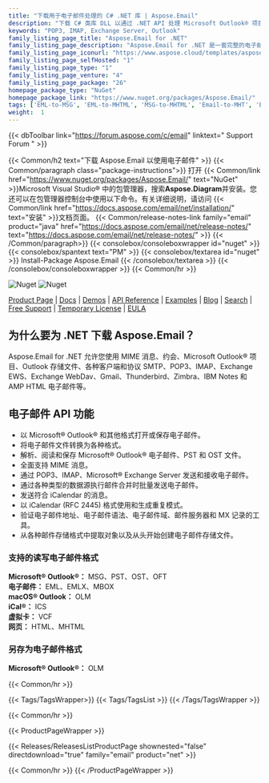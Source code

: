 ```yaml
---
title: "下载用于电子邮件处理的 C# .NET 库 | Aspose.Email"
description: "下载 C# 类库 DLL 以通过 .NET API 处理 Microsoft Outlook® 项目、存储文件、SMTP、POP3、IMAP、Exchange EWS、WebDav、Gmail、AMP HTML 电子邮件。"
keywords: "POP3, IMAP, Exchange Server, Outlook"
family_listing_page_title: "Aspose.Email for .NET"
family_listing_page_description: "Aspose.Email for .NET 是一套完整的电子邮件处理 API，可与 .NET Framework、.NET Core 和 Xamarin 平台一起使用，使您能够构建跨平台应用程序，能够创建、操作、转换和传输电子邮件，而无需使用 Microsoft Outlook。"
family_listing_page_iconurl: "https://www.aspose.cloud/templates/aspose/App_Themes/V3/images/email/272x272/aspose_email-for-net-min.png"
family_listing_page_selfHosted: "1"
family_listing_page_type: "1"
family_listing_page_venture: "4"
family_listing_page_package: "26"
homepage_package_type: "NuGet"
homepage_package_link: "https://www.nuget.org/packages/Aspose.Email/"
tags: ['EML-to-MSG', 'EML-to-MHTML', 'MSG-to-MHTML', 'Email-to-MHT', 'Email-toEML', 'Email-to-HTML', 'Email-to-OFT']
weight:  1
---
```


{{< dbToolbar link="https://forum.aspose.com/c/email" linktext=" Support Forum " >}}

{{< Common/h2 text="下载 Aspose.Email 以使用电子邮件"  >}}
{{< Common/paragraph class="package-instructions">}}
打开
{{< Common/link href="https://www.nuget.org/packages/Aspose.Email/" text="NuGet"  >}}Microsoft Visual Studio® 中的包管理器，搜索<b>Aspose.Diagram</b>并安装。您还可以在包管理器控制台中使用以下命令。有关详细说明，请访问
{{< Common/link href="https://docs.aspose.com/email/net/installation/" text="安装"  >}}文档页面。
{{< Common/release-notes-link family="email" product="java" href="https://docs.aspose.com/email/net/release-notes/" text="https://docs.aspose.com/email/net/release-notes/"  >}}
{{< /Common/paragraph>}}
{{< consolebox/consoleboxwrapper id="nuget" >}}
       {{< consolebox/spantext text="PM" >}}
       {{< consolebox/textarea id="nuget" >}} Install-Package Aspose.Email {{< /consolebox/textarea >}}
{{< /consolebox/consoleboxwrapper >}}
{{< Common/hr >}}

![Nuget](https://img.shields.io/nuget/v/Aspose.Email) ![Nuget](https://img.shields.io/nuget/dt/Aspose.Email?label=nuget%20downloads)

[Product Page](https://products.aspose.com/email/net/) | [Docs](https://docs.aspose.com/email/net/) | [Demos](https://products.aspose.app/email/family) | [API Reference](https://apireference.aspose.com/email/net/) | [Examples](https://github.com/aspose-email/Aspose.Email-for-.NET/tree/master/Examples) | [Blog](https://blog.aspose.com/category/email/) | [Search](https://search.aspose.com/) | [Free Support](https://forum.aspose.com/c/email) | [Temporary License](https://purchase.aspose.com/temporary-license) | [EULA](https://about.aspose.com/legal/eula/)

## 为什么要为 .NET 下载 Aspose.Email？

Aspose.Email for .NET 允许您使用 MIME 消息、约会、Microsoft Outlook® 项目、Outlook 存储文件、各种客户端和协议 SMTP、POP3、IMAP、Exchange EWS、Exchange WebDav、Gmail、Thunderbird、Zimbra、IBM Notes 和AMP HTML 电子邮件等。

## 电子邮件 API 功能

- 以 Microsoft® Outlook® 和其他格式打开或保存电子邮件。
- 将电子邮件文件转换为各种格式。
- 解析、阅读和保存 Microsoft® Outlook® 电子邮件、PST 和 OST 文件。
- 全面支持 MIME 消息。
- 通过 POP3、IMAP、Microsoft® Exchange Server 发送和接收电子邮件。
- 通过各种类型的数据源执行邮件合并时批量发送电子邮件。
- 发送符合 iCalendar 的消息。
- 以 iCalendar (RFC 2445) 格式使用和生成重复模式。
- 验证电子邮件地址、电子邮件语法、电子邮件域、邮件服务器和 MX 记录的工具。
- 从各种邮件存储格式中提取对象以及从头开始创建电子邮件存储文件。

### 支持的读写电子邮件格式

**Microsoft® Outlook®：** MSG、PST、OST、OFT\
**电子邮件：** EML、EMLX、MBOX\
**macOS® Outlook：** OLM\
**iCal®：** ICS\
**虚拟卡：** VCF\
**网页：** HTML、MHTML

### 另存为电子邮件格式

**Microsoft® Outlook®：** OLM

{{< Common/hr >}}

{{< Tags/TagsWrapper>}}
 {{< Tags/TagsList >}}
{{< /Tags/TagsWrapper >}}

{{< Common/hr >}}

{{< ProductPageWrapper >}}
<!-- ReleasesListProductPage-->
   {{< Releases/ReleasesListProductPage shownested="false"  directdownload="true" family="email" product="net" >}}
<!-- /ReleasesListProductPage-->
{{< Common/hr >}}
{{< /ProductPageWrapper >}}

